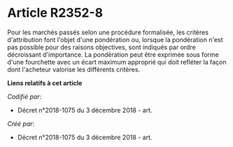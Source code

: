 # Article R2352-8

Pour les marchés passés selon une procédure formalisée, les critères d'attribution font l'objet d'une pondération ou, lorsque
la pondération n'est pas possible pour des raisons objectives, sont indiqués par ordre décroissant d'importance. La
pondération peut être exprimée sous forme d'une fourchette avec un écart maximum approprié qui doit refléter la façon dont
l'acheteur valorise les différents critères.

**Liens relatifs à cet article**

_Codifié par_:

  - Décret n°2018-1075 du 3 décembre 2018 - art.

_Créé par_:

  - Décret n°2018-1075 du 3 décembre 2018 - art.
